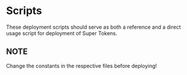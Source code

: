 # Scripts

These deployment scripts should serve as both a reference and a direct usage
script for deployment of Super Tokens.

## NOTE

Change the constants in the respective files before deploying!
